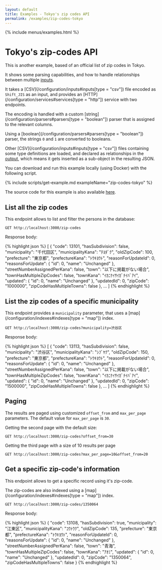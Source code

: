 ```yaml
---
layout: default
title: Examples - Tokyo's zip codes API
permalink: /examples/zip-codes-tokyo
---
```


{% include menus/examples.html %}

# Tokyo's zip-codes API

This is another example, based of an official list of zip codes in Tokyo.

It shows some parsing capabilities, and how to handle relationships between multiple [inputs](/configuration/inputs).

It takes a [CSV](/configuration/inputs#inputs[type = &quot;csv&quot;]) file encoded as `Shift_JIS` as an input, and provides an [HTTP](/configuration/services#services[type = &quot;http&quot;]) service with two endpoints.

The encoding is handled with a custom [string](/configuration/parsers#parsers[type = &quot;boolean&quot;]) parser that is assigned to the relevant columns.

Using a [boolean](/configuration/parsers#parsers[type = &quot;boolean&quot;]) parser, the strings `0` and `1` are converted to booleans.

Other [CSV](/configuration/inputs#inputs[type = &quot;csv&quot;]) files containing some type definitions are loaded, and declared as relationships in the [output](/configuration/outputs#outputs), which means it gets inserted as a sub-object in the resulting JSON.

You can download and run this example locally (using Docker) with the following script.

{% include scripts/get-example.md exampleName="zip-codes-tokyo" %}

The source code for this example is also available [here](https://github.com/rodb-io/rodb/tree/master/examples/zip-codes-tokyo).

## List all the zip codes

This endpoint allows to list and filter the persons in the database:

`GET http://localhost:3000/zip-codes`

Response body:

{% highlight json %}
[
	{
		"code": 13101,
		"hasSubdivision": false,
		"municipality": "千代田区",
		"municipalityKana": "ﾁﾖﾀﾞｸ",
		"oldZipCode": 100,
		"prefecture": "東京都",
		"prefectureKana": "ﾄｳｷﾖｳﾄ",
		"reasonForUpdateId": 0,
		"reasonsForUpdate": {
			"id": 0,
			"name": "Unchanged"
		},
		"streetNumberAssignedPerKana": false,
		"town": "以下に掲載がない場合",
		"townHasMultipleZipCodes": false,
		"townKana": "ｲｶﾆｹｲｻｲｶﾞﾅｲﾊﾞｱｲ",
		"updated": {
			"id": 0,
			"name": "Unchanged"
		},
		"updatedId": 0,
		"zipCode": "1000000",
		"zipCodeHasMultipleTowns": false
	},
	...
]
{% endhighlight %}

## List the zip codes of a specific municipality

This endpoint provides a `municipality` parameter, that uses a [map](/configuration/indexes#indexes[type = &quot;map&quot;]) index.

`GET http://localhost:3000/zip-codes?municipality=渋谷区`

Response body:

{% highlight json %}
[
	{
		"code": 13113,
		"hasSubdivision": false,
		"municipality": "渋谷区",
		"municipalityKana": "ｼﾌﾞﾔｸ",
		"oldZipCode": 150,
		"prefecture": "東京都",
		"prefectureKana": "ﾄｳｷﾖｳﾄ",
		"reasonForUpdateId": 0,
		"reasonsForUpdate": {
			"id": 0,
			"name": "Unchanged"
		},
		"streetNumberAssignedPerKana": false,
		"town": "以下に掲載がない場合",
		"townHasMultipleZipCodes": false,
		"townKana": "ｲｶﾆｹｲｻｲｶﾞﾅｲﾊﾞｱｲ",
		"updated": {
			"id": 0,
			"name": "Unchanged"
		},
		"updatedId": 0,
		"zipCode": "1500000",
		"zipCodeHasMultipleTowns": false
	},
	...
]
{% endhighlight %}

## Paging

The results are paged using customized `offset_from` and `max_per_page` parameters. The default value for `max_per_page` is `30`.

Getting the second page with the default size:

`GET http://localhost:3000/zip-codes?offset_from=30`

Getting the third page with a size of 10 results per page

`GET http://localhost:3000/zip-codes?max_per_page=10&offset_from=20`

## Get a specific zip-code's information

This endpoint allows to get a specific record using it's zip-code.

The zip-codes are also indexed using a [map](/configuration/indexes#indexes[type = &quot;map&quot;]) index.

`GET http://localhost:3000/zip-codes/1350064`

Response body:

{% highlight json %}
{
	"code": 13108,
	"hasSubdivision": true,
	"municipality": "江東区",
	"municipalityKana": "ｺｳﾄｳｸ",
	"oldZipCode": 135,
	"prefecture": "東京都",
	"prefectureKana": "ﾄｳｷﾖｳﾄ",
	"reasonForUpdateId": 0,
	"reasonsForUpdate": {
		"id": 0,
		"name": "Unchanged"
	},
	"streetNumberAssignedPerKana": false,
	"town": "青海",
	"townHasMultipleZipCodes": false,
	"townKana": "ｱｵﾐ",
	"updated": {
		"id": 0,
		"name": "Unchanged"
	},
	"updatedId": 0,
	"zipCode": "1350064",
	"zipCodeHasMultipleTowns": false
}
{% endhighlight %}

